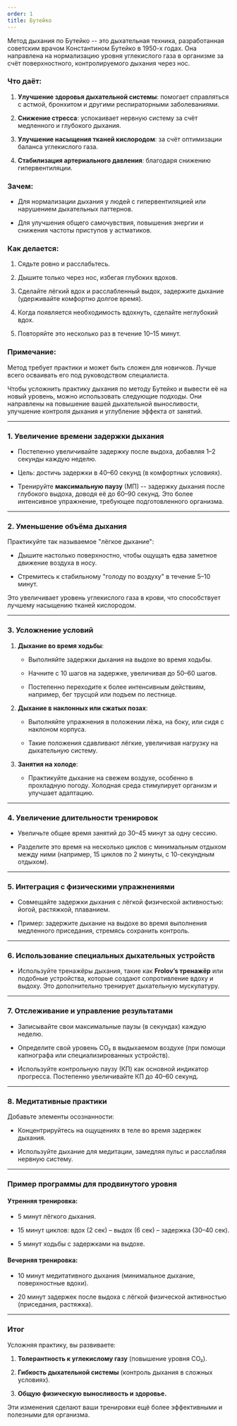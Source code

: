 ```yaml
---
order: 1
title: Бутейко
---
```


Метод дыхания по Бутейко -- это дыхательная техника, разработанная советским врачом Константином Бутейко в 1950-х годах. Она направлена на нормализацию уровня углекислого газа в организме за счёт поверхностного, контролируемого дыхания через нос.

### Что даёт:

1. **Улучшение здоровья дыхательной системы**: помогает справляться с астмой, бронхитом и другими респираторными заболеваниями.

2. **Снижение стресса**: успокаивает нервную систему за счёт медленного и глубокого дыхания.

3. **Улучшение насыщения тканей кислородом**: за счёт оптимизации баланса углекислого газа.

4. **Стабилизация артериального давления**: благодаря снижению гипервентиляции.

### Зачем:

-  Для нормализации дыхания у людей с гипервентиляцией или нарушением дыхательных паттернов.

-  Для улучшения общего самочувствия, повышения энергии и снижения частоты приступов у астматиков.

### Как делается:

1. Сядьте ровно и расслабьтесь.

2. Дышите только через нос, избегая глубоких вдохов.

3. Сделайте лёгкий вдох и расслабленный выдох, задержите дыхание (удерживайте комфортно долгое время).

4. Когда появляется необходимость вдохнуть, сделайте неглубокий вдох.

5. Повторяйте это несколько раз в течение 10–15 минут.

### Примечание:

Метод требует практики и может быть сложен для новичков. Лучше всего осваивать его под руководством специалиста.



Чтобы усложнить практику дыхания по методу Бутейко и вывести её на новый уровень, можно использовать следующие подходы. Они направлены на повышение вашей дыхательной выносливости, улучшение контроля дыхания и углубление эффекта от занятий.

---

### **1\. Увеличение времени задержки дыхания**

-  Постепенно увеличивайте задержку после выдоха, добавляя 1–2 секунды каждую неделю.

-  Цель: достичь задержки в 40–60 секунд (в комфортных условиях).

-  Тренируйте **максимальную паузу** (МП) -- задержку дыхания после глубокого выдоха, доводя её до 60–90 секунд. Это более интенсивное упражнение, требующее подготовленного организма.

---

### **2\. Уменьшение объёма дыхания**

Практикуйте так называемое "лёгкое дыхание":

-  Дышите настолько поверхностно, чтобы ощущать едва заметное движение воздуха в носу.

-  Стремитесь к стабильному "голоду по воздуху" в течение 5–10 минут.

Это увеличивает уровень углекислого газа в крови, что способствует лучшему насыщению тканей кислородом.

---

### **3\. Усложнение условий**

1. **Дыхание во время ходьбы**:

   -  Выполняйте задержки дыхания на выдохе во время ходьбы.

   -  Начните с 10 шагов на задержке, увеличивая до 50–60 шагов.

   -  Постепенно переходите к более интенсивным действиям, например, бег трусцой или подъем по лестнице.

2. **Дыхание в наклонных или сжатых позах**:

   -  Выполняйте упражнения в положении лёжа, на боку, или сидя с наклоном корпуса.

   -  Такие положения сдавливают лёгкие, увеличивая нагрузку на дыхательную систему.

3. **Занятия на холоде**:

   -  Практикуйте дыхание на свежем воздухе, особенно в прохладную погоду. Холодная среда стимулирует организм и улучшает адаптацию.

---

### **4\. Увеличение длительности тренировок**

-  Увеличьте общее время занятий до 30–45 минут за одну сессию.

-  Разделите это время на несколько циклов с минимальным отдыхом между ними (например, 15 циклов по 2 минуты, с 10-секундным отдыхом).

---

### **5\. Интеграция с физическими упражнениями**

-  Совмещайте задержки дыхания с лёгкой физической активностью: йогой, растяжкой, плаванием.

-  Пример: задержите дыхание на выдохе во время выполнения медленного приседания, стремясь сохранить контроль.

---

### **6\. Использование специальных дыхательных устройств**

-  Используйте тренажёры дыхания, такие как **Frolov’s тренажёр** или подобные устройства, которые создают сопротивление вдоху и выдоху. Это дополнительно тренирует дыхательную мускулатуру.

---

### **7\. Отслеживание и управление результатами**

-  Записывайте свои максимальные паузы (в секундах) каждую неделю.

-  Определите свой уровень CO₂ в выдыхаемом воздухе (при помощи капнографа или специализированных устройств).

-  Используйте контрольную паузу (КП) как основной индикатор прогресса. Постепенно увеличивайте КП до 40–60 секунд.

---

### **8\. Медитативные практики**

Добавьте элементы осознанности:

-  Концентрируйтесь на ощущениях в теле во время задержек дыхания.

-  Используйте дыхание для медитации, замедляя пульс и расслабляя нервную систему.

---

### **Пример программы для продвинутого уровня**

#### Утренняя тренировка:

-  5 минут лёгкого дыхания.

-  15 минут циклов: вдох (2 сек) – выдох (6 сек) – задержка (30–40 сек).

-  5 минут ходьбы с задержками на выдохе.

#### Вечерняя тренировка:

-  10 минут медитативного дыхания (минимальное дыхание, поверхностные вдохи).

-  20 минут задержек после выдоха с лёгкой физической активностью (приседания, растяжка).

---

### **Итог**

Усложняя практику, вы развиваете:

1. **Толерантность к углекислому газу** (повышение уровня CO₂).

2. **Гибкость дыхательной системы** (контроль дыхания в сложных условиях).

3. **Общую физическую выносливость и здоровье.**

Эти изменения сделают ваши тренировки ещё более эффективными и полезными для организма.